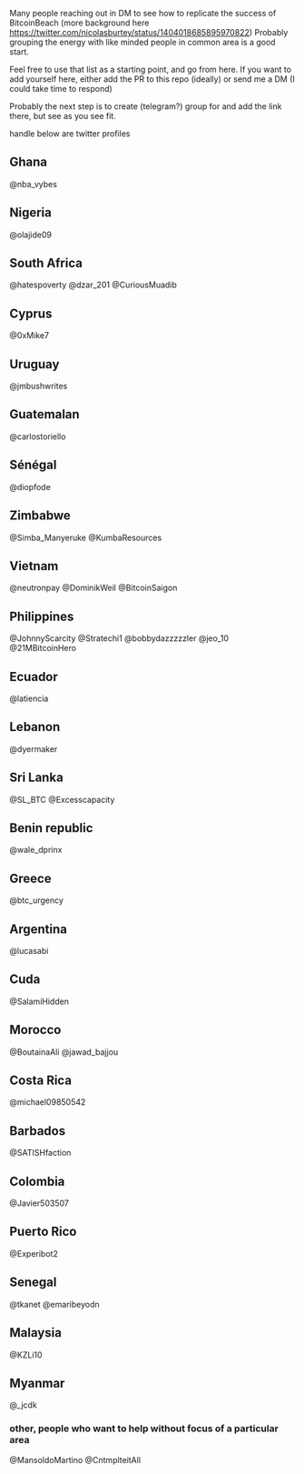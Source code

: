 Many people reaching out in DM to see how to replicate the success of BitcoinBeach (more background here https://twitter.com/nicolasburtey/status/1404018685895970822)
Probably grouping the energy with like minded people in common area is a good start.

Feel free to use that list as a starting point, and go from here.
If you want to add yourself here, either add the PR to this repo (ideally) or send me a DM (I could take time to respond)

Probably the next step is to create (telegram?) group for and add the link there, but see as you see fit. 

handle below are twitter profiles

## Ghana
@nba_vybes

## Nigeria
@olajide09

## South Africa
@hatespoverty
@dzar_201
@CuriousMuadib

## Cyprus
@0xMike7

## Uruguay
@jmbushwrites

## Guatemalan
@carlostoriello

## Sénégal
@diopfode

## Zimbabwe
@Simba_Manyeruke
@KumbaResources

## Vietnam
@neutronpay
@DominikWeil
@BitcoinSaigon

## Philippines
@JohnnyScarcity
@Stratechi1
@bobbydazzzzzler
@jeo_10
@21MBitcoinHero

## Ecuador
@latiencia

## Lebanon
@dyermaker

## Sri Lanka
@SL_BTC
@Excesscapacity

## Benin republic
@wale_dprinx

## Greece
@btc_urgency

## Argentina
@lucasabi

## Cuda
@SalamiHidden

## Morocco
@BoutainaAli
@jawad_bajjou

## Costa Rica 
@michael09850542

## Barbados
@SATISHfaction

## Colombia
@Javier503507

## Puerto Rico
@Experibot2

## Senegal 
@tkanet
@emaribeyodn

## Malaysia
@KZLi10

## Myanmar
@_jcdk

### other, people who want to help without focus of a particular area
@MansoldoMartino
@CntmplteitAll

